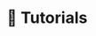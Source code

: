 ---
title: 🤝 Tutorials
url: tutorials

# View.
#   1 = List
#   2 = Compact
#   3 = Card
view: 2

# Optional header image (relative to `static/media/` folder).
banner: 
  image: "tutoriales-header.webp"
  caption: "Image by [**kiquebg**](https://pixabay.com/es/users/kiquebg-5133331/) on [Pixabay](https://pixabay.com/es/)"

breadcrumbs: [""]

show_breadcrumb: false

cascade:
  show_breadcrumb: true
---